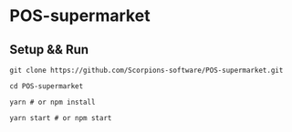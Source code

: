 # POS-supermarket

## Setup && Run

```
git clone https://github.com/Scorpions-software/POS-supermarket.git

cd POS-supermarket

yarn # or npm install

yarn start # or npm start
```
